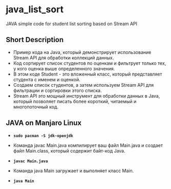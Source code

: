 # java_list_sort
JAVA simple code for student list sorting based on Stream API

## Short Description

- Пример кода на Java, который демонстрирует использование Stream API для обработки коллекций данных.
- Код сортирует список студентов по оценкам и фильтрует только тех, у кого оценка выше определенного значения.
- В этом коде Student - это вложенный класс, который представляет студента с именем и оценкой.
- Создаем список студентов, а затем используем Stream API для фильтрации и сортировки этого списка.
- Stream API это мощный инструмент для обработки данных в Java, который позволяет писать более короткий, читаемый и многопоточный код.

## JAVA on Manjaro Linux
- **`sudo pacman -S jdk-openjdk`**

- Команда javac Main.java компилирует ваш файл Main.java и создает файл Main.class, который содержит байт-код Java.
- **`javac Main.java`**

- Команда java Main загружает и выполняет класс Main.
- **`java Main`**
